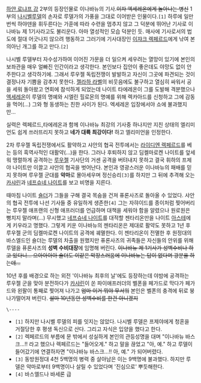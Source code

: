 [하얀 로냐프 강](%ED%95%98%EC%96%80%20%EB%A1%9C%EB%83%90%ED%94%84%20%EA%B0%95.md)
2부의 등장인물로 이나바뉴의 기사.<del>이자 엑세레온에게 놀아나는 병신</del> 1부의 [나시벨루델](%EB%82%98%EC%8B%9C%EB%B2%A8%20%EB%A3%A8%EB%8D%B8.md)의 손자로 루델가의 가풍을 그대로
이어받은 인물이다.`[1]` 하루에 일만번씩 하야덴을 휘두른다는 가훈에 따라 수련을 멈추지 않고 그 덕분에 뛰어난 기사로 이나바뉴 제
1기사라고도 불리운다. 아마 열성적인 모습 덕분인 듯. 매사에 기사로서의 법도에 절대 어긋나지 않으려 행동하고 그러기에 기사대장인 [이쟈크 렉페르드](%EC%9D%B4%EC%9F%88%ED%81%AC%20%EB%A0%89%ED%8E%98%EB%A5%B4%EB%93%9C.md)에게 낚여 본의아닌 개그를 하고 만다.`[2]`

나시벨 루델부터 자수성가하여 이어진 가문을 더 일으켜 세우려는 열망이 있기에 본인의 보좌관을 매우 얼빠진 인간이라고 생각한다. 본인보다
집안이 좋은데도 야망도 없이 안주한다고 생각하기에. 그래서 루우젤 독립전쟁이 발발하고 자신이 그곳에 파견되는 것이 결정나자 기쁨을 감추지
못한다. [젤라하 라벨](%EC%A0%A4%EB%9D%BC%ED%95%98%20%EB%9D%BC%EB%B2%A8.md)의 비웃음에도
불구하고 열심히 싸워서 공을 세워 돌아왔고 연회에 참석하게 되었는데 나이트 타에레온이 그를 도발해 격분했으나
[엑세레온](%EC%97%91%EC%84%B8%EB%A0%88%EC%98%A8.md)이 루델의 명예와 시엘린 힐로몬의 명예를 위해
렉카아드를 신청하고 그에 감동을 먹어(...) 그와 형 동생하는 친한 사이가 된다. 엑세레온 입장에서야 쇼에 불과했지만...

실력은 렉페르드,타에레온과 함께 이나바뉴 최강의 기사중 하나지만 지친 상태의 엘리미언도 쉽게 쓰러뜨리지 못하고 **네가 대륙 최강이다!**
하고 엘리미언을 인정한다.

2차 루우젤 독립전쟁에서도 활약하고 샤안의 협곡 전투에서는 [라이디엔 렉페르드](%EB%9D%BC%EC%9D%B4%EB%94%94%EC%97%94%20%EB%A0%89%ED%8E%98%EB%A5%B4%EB%93%9C.md)를 베는 등의 흑역사적인 대활약(...)을 한다.
그러나 후퇴하지 않고 딤켈마로켄 나이트를 앞세워 맹렬하게 공격하는 [루우젤](%EB%A3%A8%EC%9A%B0%EC%A0%A4.md)
기사단의 거센 공격을 버텨내지 못하고 결국 휘하의 프제야 나이트만 이끌고 샤안의 협곡을 벗어난다. 본인과 영광스러운 이나바뉴의 패배를 믿지
못하며 루우젤 군대를 **악마**로 몰아세우며 정신승리`[3]`를 하지만 그 뒤에 추격해 오는
[카샤린](%EC%B9%B4%EC%83%A4%EB%A6%B0.md)과 [네프슈네 나이트](%EB%84%A4%ED%94%84%EC%8A%88%EB%84%A4%20%EB%82%98%EC%9D%B4%ED%8A%B8.md)를 보고 비명을 지른다.

때마침 나이트 [숄더](%EC%88%84%EB%8D%94.md)가 그들을 구해 결국 목숨을 건져 퓨론사즈로 돌아올 수 있었다. 샤안의
협곡 전투에 나선 기사들 중 유일하게 생존한`[4]` 그는 자햐이드를 종이처럼 찢어버리는 루우젤 애프랜의 신형 애프러더를 언급하며 대책을
세워야 함을 알렸으나 원로원은 뻥치지 말라며(...) 무시했고 [네프슈네 나이트](%EB%84%A4%ED%94%84%EC%8A%88%EB%84%A4%20%EB%82%98%EC%9D%B4%ED%8A%B8.md)를 대적할 젠타리온만을 나이트
[아스테](%EC%95%84%EC%8A%A4%ED%85%8C.md)에게 키우라고 명했다. 그렇게 키운 이나바뉴의 젠타리온은 제대로
활약도 못하고 1년 후 루우젤 군의 딤켈마로켄 나이트의 공격에 궤멸한다. 이 젠타리온이 전멸한 후 원정대의 바스엘드인 숄더는 루델의 차출을
원했지만 퓨론사즈의 귀족들은 자신들의 안위를 위해 루델을 퓨론사즈의 **성벽 수비대장**에 임명해 버린다. <del>이나바뉴 제 1기사가
성벽수비나 하고 있다니... 으아아아아 숄더도 이같은 막장스러움에 이나바뉴는 답이 없다며 광분을 하는데...</del>

10년 후를 배경으로 하는 외전 '이나바뉴 최후의 날'에도 등장하는데 야밤에 공격하는 루우젤 군을 맞아 분전하다가
[카샤린](%EC%B9%B4%EC%83%A4%EB%A6%B0.md)이 쏜 파이애프러더의 벨폰을 페가드로 막다가 페가드와 왼팔이 통째로
찢어져 나가고 <del>엄마 이거 뭐야 무서워</del> 본인은 벨폰의 충격에 뒤로 붕 나가떨어져 버린다. <del>설마 10년동안
성벽수비를 한건 아니겠지</del>

`\----`

  * `[1]` 하지만 나시벨 루델의 피를 잇지는 않았다. 나시벨 루델은 프제야에게 청혼을 거절당한 후 평생 독신으로 산다. 그리고 자식은 입양을 했다고 한다.
  * `[2]` 렉페르드의 부름에 문 밖에서 성실하게 본인의 관등성명을 대며 "이나바뉴 바스크...!! 라고 했으나 렉페르드는 "들어오게." 하고 말을 끊었고 "아, 예." 하고 루델이 들어갔기에 연결하자면 "이나바뉴 바스크...!! 아, 예." 가 되어버렸다.
  * `[3]` 동방원정대 4천 5백명의 병력 중 살아남은 이는 9백명에 불과했다. 하지만 루델은 악마로부터 9백명이나 살릴 수 있었다며 '진심으로' 뿌듯해한다.
  * `[4]` 바스엘드나 바세론 급

